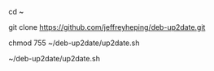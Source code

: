 cd ~

git clone https://github.com/jeffreyheping/deb-up2date.git

chmod 755 ~/deb-up2date/up2date.sh

~/deb-up2date/up2date.sh
